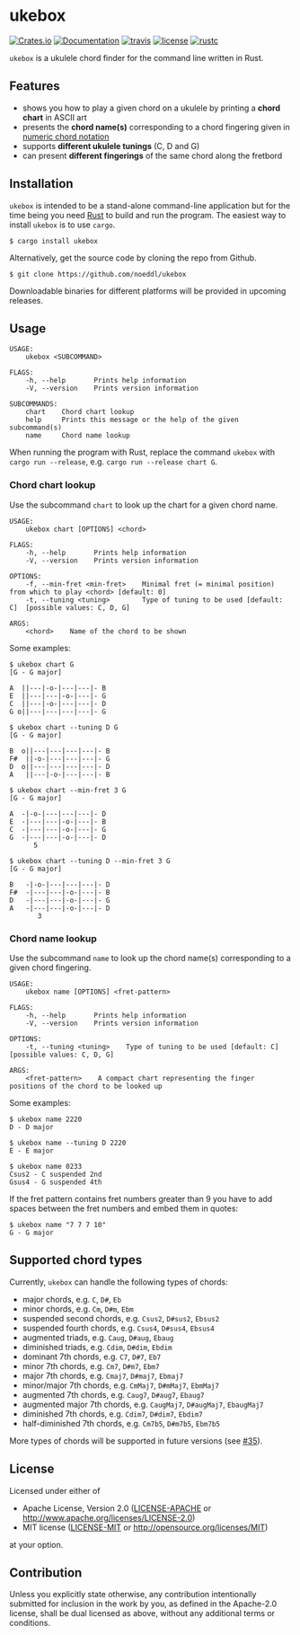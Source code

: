 # ukebox

[![Crates.io](https://img.shields.io/crates/v/ukebox)](https://crates.io/crates/ukebox)
[![Documentation](https://docs.rs/ukebox/badge.svg)](https://docs.rs/ukebox)
[![travis](https://travis-ci.com/noeddl/ukebox.svg?branch=master)](https://travis-ci.com/noeddl/ukebox)
[![license](https://img.shields.io/crates/l/ukebox)](#license)
[![rustc](https://img.shields.io/badge/rustc-1.48+-lightgray.svg)](https://blog.rust-lang.org/2020/11/19/Rust-1.48.html)

`ukebox` is a ukulele chord finder for the command line written in Rust.

## Features

* shows you how to play a given chord on a ukulele by printing a **chord chart** in ASCII art
* presents the **chord name(s)** corresponding to a chord fingering given in [numeric chord notation](https://ukenut.com/compact-fretted-chord-notation/)
* supports **different ukulele tunings** (C, D and G)
* can present **different fingerings** of the same chord along the fretbord

## Installation

`ukebox` is intended to be a stand-alone command-line application but for the time being you need [Rust](https://www.rust-lang.org/) to build and run the program. The easiest way to install `ukebox` is to use `cargo`.

```
$ cargo install ukebox
```

Alternatively, get the source code by cloning the repo from Github.

```
$ git clone https://github.com/noeddl/ukebox
```

Downloadable binaries for different platforms will be provided in upcoming releases.

## Usage

```
USAGE:
    ukebox <SUBCOMMAND>

FLAGS:
    -h, --help       Prints help information
    -V, --version    Prints version information

SUBCOMMANDS:
    chart    Chord chart lookup
    help     Prints this message or the help of the given subcommand(s)
    name     Chord name lookup
```

When running the program with Rust, replace the command `ukebox` with `cargo run --release`, e.g. `cargo run --release chart G`.

### Chord chart lookup

Use the subcommand `chart` to look up the chart for a given chord name.

```
USAGE:
    ukebox chart [OPTIONS] <chord>

FLAGS:
    -h, --help       Prints help information
    -V, --version    Prints version information

OPTIONS:
    -f, --min-fret <min-fret>    Minimal fret (= minimal position) from which to play <chord> [default: 0]
    -t, --tuning <tuning>        Type of tuning to be used [default: C]  [possible values: C, D, G]

ARGS:
    <chord>    Name of the chord to be shown
```

Some examples:

```
$ ukebox chart G
[G - G major]

A  ||---|-o-|---|---|- B
E  ||---|---|-o-|---|- G
C  ||---|-o-|---|---|- D
G o||---|---|---|---|- G
```

```
$ ukebox chart --tuning D G
[G - G major]

B  o||---|---|---|---|- B
F#  ||-o-|---|---|---|- G
D  o||---|---|---|---|- D
A   ||---|-o-|---|---|- B
```

```
$ ukebox chart --min-fret 3 G
[G - G major]

A  -|-o-|---|---|---|- D
E  -|---|---|-o-|---|- B
C  -|---|---|-o-|---|- G
G  -|---|---|-o-|---|- D
      5
```

```
$ ukebox chart --tuning D --min-fret 3 G
[G - G major]

B   -|-o-|---|---|---|- D
F#  -|---|---|-o-|---|- B
D   -|---|---|-o-|---|- G
A   -|---|---|-o-|---|- D
       3
```

### Chord name lookup

Use the subcommand `name` to look up the chord name(s) corresponding to a given chord fingering.

```
USAGE:
    ukebox name [OPTIONS] <fret-pattern>

FLAGS:
    -h, --help       Prints help information
    -V, --version    Prints version information

OPTIONS:
    -t, --tuning <tuning>    Type of tuning to be used [default: C]  [possible values: C, D, G]

ARGS:
    <fret-pattern>    A compact chart representing the finger positions of the chord to be looked up
```

Some examples:

```
$ ukebox name 2220
D - D major
```

```
$ ukebox name --tuning D 2220
E - E major
```

```
$ ukebox name 0233
Csus2 - C suspended 2nd
Gsus4 - G suspended 4th
```

If the fret pattern contains fret numbers greater than 9 you have to add spaces between the fret numbers and embed them in quotes:

```
$ ukebox name "7 7 7 10"
G - G major
```

## Supported chord types

Currently, `ukebox` can handle the following types of chords:

* major chords, e.g. `C`, `D#`, `Eb`
* minor chords, e.g. `Cm`, `D#m`, `Ebm`
* suspended second chords, e.g. `Csus2`, `D#sus2`, `Ebsus2`
* suspended fourth chords, e.g. `Csus4`, `D#sus4`, `Ebsus4`
* augmented triads, e.g. `Caug`, `D#aug`, `Ebaug`
* diminished triads, e.g. `Cdim`, `D#dim`, `Ebdim`
* dominant 7th chords, e.g. `C7`, `D#7`, `Eb7`
* minor 7th chords, e.g. `Cm7`, `D#m7`, `Ebm7`
* major 7th chords, e.g. `Cmaj7`, `D#maj7`, `Ebmaj7`
* minor/major 7th chords, e.g. `CmMaj7`, `D#mMaj7`, `EbmMaj7`
* augmented 7th chords, e.g. `Caug7`, `D#aug7`, `Ebaug7`
* augmented major 7th chords, e.g. `CaugMaj7`, `D#augMaj7`, `EbaugMaj7`
* diminished 7th chords, e.g. `Cdim7`, `D#dim7`, `Ebdim7`
* half-diminished 7th chords, e.g. `Cm7b5`, `D#m7b5`, `Ebm7b5`

More types of chords will be supported in future versions (see [#35](https://github.com/noeddl/ukebox/issues/35)).

## License

Licensed under either of

 * Apache License, Version 2.0
   ([LICENSE-APACHE](LICENSE-APACHE) or http://www.apache.org/licenses/LICENSE-2.0)
 * MIT license
   ([LICENSE-MIT](LICENSE-MIT) or http://opensource.org/licenses/MIT)

at your option.

## Contribution

Unless you explicitly state otherwise, any contribution intentionally submitted
for inclusion in the work by you, as defined in the Apache-2.0 license, shall be
dual licensed as above, without any additional terms or conditions.
